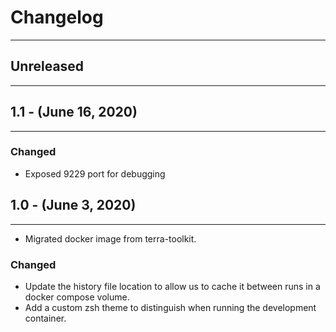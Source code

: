 # Changelog

----------

## Unreleased

----------

## 1.1 - (June 16, 2020)

----------

### Changed

* Exposed 9229 port for debugging

## 1.0 - (June 3, 2020)

----------

* Migrated docker image from terra-toolkit.

### Changed

* Update the history file location to allow us to cache it between runs in a docker compose volume.
* Add a custom zsh theme to distinguish when running the development container.
